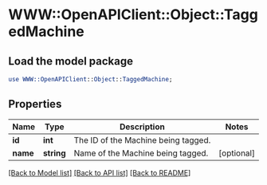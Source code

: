 # WWW::OpenAPIClient::Object::TaggedMachine

## Load the model package
```perl
use WWW::OpenAPIClient::Object::TaggedMachine;
```

## Properties
Name | Type | Description | Notes
------------ | ------------- | ------------- | -------------
**id** | **int** | The ID of the Machine being tagged. | 
**name** | **string** | Name of the Machine being tagged. | [optional] 

[[Back to Model list]](../README.md#documentation-for-models) [[Back to API list]](../README.md#documentation-for-api-endpoints) [[Back to README]](../README.md)


